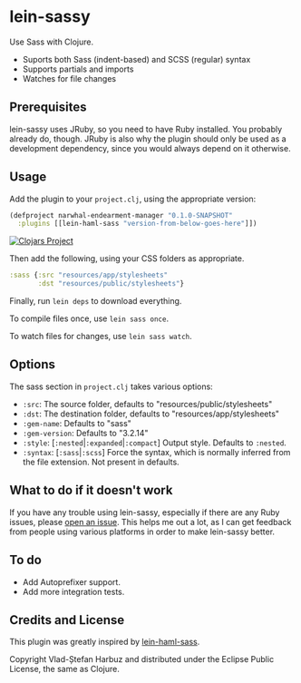 # lein-sassy
Use Sass with Clojure.

* Suports both Sass (indent-based) and SCSS (regular) syntax
* Supports partials and imports
* Watches for file changes

## Prerequisites
lein-sassy uses JRuby, so you need to have Ruby installed. You probably already
do, though. JRuby is also why the plugin should only be used as a development
dependency, since you would always depend on it otherwise.

## Usage
Add the plugin to your `project.clj`, using the appropriate version:

```clj
(defproject narwhal-endearment-manager "0.1.0-SNAPSHOT"
  :plugins [[lein-haml-sass "version-from-below-goes-here"]])
```

[![Clojars Project](http://clojars.org/lein-sassy/latest-version.svg)](http://clojars.org/lein-sassy)

Then add the following, using your CSS folders as appropriate.
```clojure
:sass {:src "resources/app/stylesheets"
       :dst "resources/public/stylesheets"}
```

Finally, run `lein deps` to download everything.

To compile files once, use `lein sass once`.

To watch files for changes, use `lein sass watch`.

## Options
The sass section in `project.clj` takes various options:

* `:src`: The source folder, defaults to "resources/public/stylesheets"
* `:dst`: The destination folder, defaults to "resources/app/stylesheets"
* `:gem-name`: Defaults to "sass"
* `:gem-version`: Defaults to "3.2.14"
* `:style`: [`:nested`|`:expanded`|`:compact`] Output style. Defaults to
`:nested`.
* `:syntax`: [`:sass`|`:scss`] Force the syntax, which is normally inferred
from the file extension. Not present in defaults.

## What to do if it doesn't work
If you have any trouble using lein-sassy, especially if there are any Ruby
issues, please [open an issue](https://github.com/vladh/lein-sassy/issues/new).
This helps me out a lot, as I can get feedback from people using various
platforms in order to make lein-sassy better.

## To do
* Add Autoprefixer support.
* Add more integration tests.

## Credits and License
This plugin was greatly inspired by
[lein-haml-sass](https://github.com/rtircher/lein-haml-sass).

Copyright Vlad-Ștefan Harbuz and distributed under the Eclipse Public
License, the same as Clojure.
